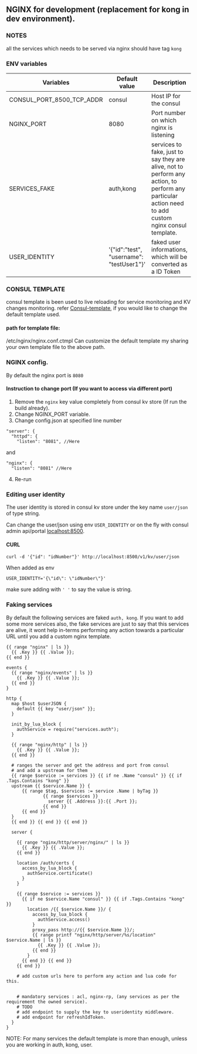 ## NGINX for development (replacement for kong in dev environment).

### NOTES
all the services which needs to be served via nginx should have tag `kong`

### ENV variables

Variables | Default value | Description
--- | --- | ---
CONSUL_PORT_8500_TCP_ADDR | consul | Host IP for the consul
NGINX_PORT | 8080 | Port number on which nginx is listening
SERVICES_FAKE | auth,kong | services to fake, just to say they are alive, not to perform any action, to perform any particular action need to add custom nginx consul template.
USER_IDENTITY | '{\"id\":\"test\", \"username\": \"testUser1\"}' | faked user informations, which will be converted as a ID Token

### CONSUL TEMPLATE
consul template is been used to live reloading for service monitoring and KV changes monitoring. refer [Consul-template](https://github.com/hashicorp/consul-template), if you would like to change the default template used.

####  path for template file:
/etc/nginx/nginx.conf.ctmpl
Can customize the default template my sharing your own template file to the above path.

### NGINX config.
By default the nginx port is `8080`

#### Instruction to change port (If you want to access via different port)
1. Remove the `nginx` key value completely from consul kv store (If run the build already).
2. Change NGINX_PORT variable.
3. Change config.json at specified line number

```
"server": {
  "httpd": {
    "listen": "8081", //Here
```

and

```
"nginx": {
  "listen": "8081" //Here
```

4. Re-run

### Editing user identity
The user identity is stored in consul kv store under the key name `user/json` of type string.

Can change the user/json using env `USER_IDENTITY` or on the fly with consul admin api/portal [localhost:8500](http://localhost:8500).

#### CURL
```
curl -d '{"id": "idNumber"}' http://localhost:8500/v1/kv/user/json
```
When added as env

```
USER_IDENTITY='{\"id\": \"idNumber\"}'
```
make sure adding with `' '` to say the value is string.

### Faking services
By default the following services are faked `auth, kong`. If you want to add some more services also, the fake services are just to say that this services are alive, it wont help in-terms performing any action towards a particular URL until you add a custom nginx template.

```config
{{ range "nginx" | ls }}
  {{ .Key }} {{ .Value }};
{{ end }}

events {
  {{ range "nginx/events" | ls }}
    {{ .Key }} {{ .Value }};
  {{ end }}
}

http {
  map $host $userJSON {
    default {{ key "user/json" }};
  }

  init_by_lua_block {
    authService = require("services.auth");
  }

  {{ range "nginx/http" | ls }}
    {{ .Key }} {{ .Value }};
  {{ end }}

  # ranges the server and get the address and port from consul
  # and add a upstream for them
  {{ range $service := services }} {{ if ne .Name "consul" }} {{ if .Tags.Contains "kong" }}
  upstream {{ $service.Name }} {
      {{ range $tag, $services := service .Name | byTag }}
              {{ range $services }}
                server {{ .Address }}:{{ .Port }};
              {{ end }}
      {{ end }}
  }
  {{ end }} {{ end }} {{ end }}

  server {

    {{ range "nginx/http/server/nginx/" | ls }}
      {{ .Key }} {{ .Value }};
    {{ end }}

    location /auth/certs {
      access_by_lua_block {
        authService.certificate()
      }
    }

    {{ range $service := services }}
      {{ if ne $service.Name "consul" }} {{ if .Tags.Contains "kong" }}
        location /{{ $service.Name }}/ {
          access_by_lua_block {
            authService.access()
          }
          proxy_pass http://{{ $service.Name }}/;
          {{ range printf "nginx/http/server/%s/location" $service.Name | ls }}
            {{ .Key }} {{ .Value }};
          {{ end }}
        }
      {{ end }} {{ end }}
    {{ end }}

    # add custom urls here to perform any action and lua code for this.


    # mandatory services : acl, nginx-rp, (any services as per the requirement the owned service).
    # TODO
    # add endpoint to supply the key to useridentity middleware.
    # add endpoint for refreshIdToken.
  }
}

```

NOTE: For many services the default template is more than enough, unless you are working in auth, kong, user.
